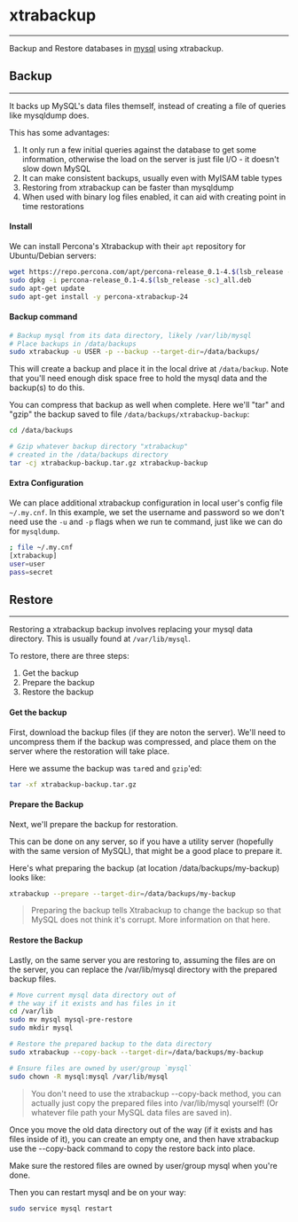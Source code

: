 # xtrabackup
---
Backup and Restore databases in [mysql](databases/mysql.md) using xtrabackup.

## Backup
---

It backs up MySQL's data files themself, instead of creating a file of queries like mysqldump does.

This has some advantages:

1. It only run a few initial queries against the database to get some information, otherwise the load on the server is just file I/O - it doesn't slow down MySQL
2. It can make consistent backups, usually even with MyISAM table types
3. Restoring from xtrabackup can be faster than mysqldump
4. When used with binary log files enabled, it can aid with creating point in time restorations

#### Install

We can install Percona's Xtrabackup with their `apt` repository for Ubuntu/Debian servers:

```bash
wget https://repo.percona.com/apt/percona-release_0.1-4.$(lsb_release -sc)_all.deb
sudo dpkg -i percona-release_0.1-4.$(lsb_release -sc)_all.deb
sudo apt-get update
sudo apt-get install -y percona-xtrabackup-24
```

#### Backup command
```bash
# Backup mysql from its data directory, likely /var/lib/mysql
# Place backups in /data/backups
sudo xtrabackup -u USER -p --backup --target-dir=/data/backups/
```

This will create a backup and place it in the local drive at `/data/backup`. Note that you'll need enough disk space free to hold the mysql data and the backup(s) to do this.

You can compress that backup as well when complete. Here we'll "tar" and "gzip" the backup saved to file `/data/backups/xtrabackup-backup`:

```bash
cd /data/backups

# Gzip whatever backup directory "xtrabackup"
# created in the /data/backups directory
tar -cj xtrabackup-backup.tar.gz xtrabackup-backup
```

#### Extra Configuration

We can place additional xtrabackup configuration in local user's config file `~/.my.cnf`. In this example, we set the username and password so we don't need use the `-u` and `-p` flags when we run te command, just like we can do for `mysqldump`.

```bash
; file ~/.my.cnf
[xtrabackup]
user=user
pass=secret
```

## Restore 
---

Restoring a xtrabackup backup involves replacing your mysql data directory. This is usually found at `/var/lib/mysql`.

To restore, there are three steps:

1. Get the backup
2. Prepare the backup
3. Restore the backup

#### Get the backup

First, download the backup files (if they are noton the server). We'll need to uncompress them if the backup was compressed, and place them on the server where the restoration will take place.

Here we assume the backup was `tar`ed and `gzip`'ed:

```bash
tar -xf xtrabackup-backup.tar.gz
```

#### Prepare the Backup

Next, we'll prepare the backup for restoration.

This can be done on any server, so if you have a utility server (hopefully with the same version of MySQL), that might be a good place to prepare it.

Here's what preparing the backup (at location /data/backups/my-backup) looks like:

```bash
xtrabackup --prepare --target-dir=/data/backups/my-backup
```
> Preparing the backup tells Xtrabackup to change the backup so that MySQL does not think it's corrupt. More information on that here.

#### Restore the Backup

Lastly, on the same server you are restoring to, assuming the files are on the server, you can replace the /var/lib/mysql directory with the prepared backup files.

```bash
# Move current mysql data directory out of
# the way if it exists and has files in it
cd /var/lib
sudo mv mysql mysql-pre-restore
sudo mkdir mysql

# Restore the prepared backup to the data directory
sudo xtrabackup --copy-back --target-dir=/data/backups/my-backup

# Ensure files are owned by user/group `mysql`
sudo chown -R mysql:mysql /var/lib/mysql
```

> You don't need to use the xtrabackup --copy-back method, you can actually just copy the prepared files into /var/lib/mysql yourself! (Or whatever file path your MySQL data files are saved in).

Once you move the old data directory out of the way (if it exists and has files inside of it), you can create an empty one, and then have xtrabackup use the --copy-back command to copy the restore back into place.

Make sure the restored files are owned by user/group mysql when you're done.

Then you can restart mysql and be on your way:

```bash
sudo service mysql restart
```